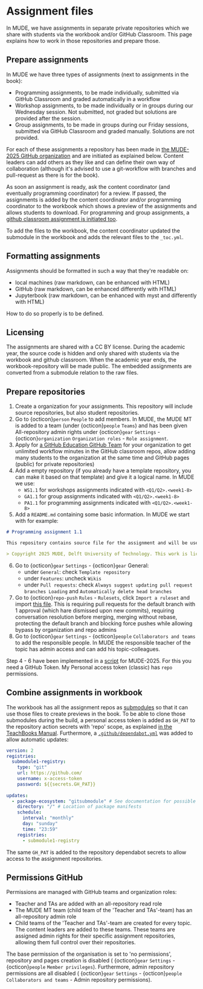 # Assignment files

In MUDE, we have assignments in separate private repositories which we share with students via the workbook and/or GitHub Classroom. This page explains how to work in those repositories and prepare those.

## Prepare assignments
In MUDE we have three types of assignments (next to assignments in the book):
- Programming assignments, to be made individually, submitted via GitHub Classroom and graded automatically in a workflow
- Workshop assignments, to be made individually or in groups during our Wednesday session. Not submitted, not graded but solutions are provided after the session.
- Group assignments, to be made in groups during our Friday sessions, submitted via GitHub Classroom and graded manually. Solutions are not provided.

For each of these assignments a repository has been made in [the MUDE-2025 GitHub organization](https://github.com/MUDE-2025) and are initiated as explained below. Content leaders can add others as they like and can define their own way of collaboration (although it's advised to use a git-workflow with branches and pull-request as there is for the book).

As soon an assignment is ready, ask the content coordinator (and eventually programming coordinator) for a review. If passed, the assignments is added by the content coordinator and/or programming coordinator to the workbook which shows a preview of the assignments and allows students to download. For programming and group assignments, a [github classroom assignment is initiated too](./github-classroom.md).

To add the files to the workbook, the content coordinator updated the submodule in the workbook and adds the relevant files to the `_toc.yml`.

## Formatting assignments
Assignments should be formatted in such a way that they're readable on:
- local machines (raw markdown, can be enhanced with HTML)
- GitHub (raw markdown, can be enhanced differently with HTML)
- Jupyterbook (raw markdown, can be enhanced with myst and differently with HTML)

How to do so properly is to be defined.

## Licensing

The assignments are shared with a CC BY license. During the academic year, the source code is hidden and only shared with students via the workbook and github classroom. When the academic year ends, the workbook-repository will be made public. The embedded assignments are converted from a submodule relation to the raw files.

## Prepare repositories

1. Create a organization for your assignments. This repository will include source repositories, but also student repositories.
2. Go to {octicon}`person` `People` to add members. In MUDE, the MUDE MT is added to a team (under {octicon}`people` `Teams`) and has been given All-repository admin rights under {octicon}`gear` `Settings` - {octicon}`organization` `Organization roles` - `Role assignment`.
3. Apply for [a GitHub Education GitHub Team](https://education.github.com/globalcampus/teacher) for your organization to get unlimited workflow minutes in the GitHub classroom repos, allow adding many students to the organization at the same time and GitHub pages (public) for private repositories)
4. Add a empty repository (if you already have a template repository, you can make it based on that template) and give it a logical name. In MUDE we use:
   - `WS1.1` for workshops assignments indicated with `<Q1/Q2>.<week1-8>`
   - `GA1.1` for group assignments indicated with `<Q1/Q2>.<week1-8>`
   - `PA1.1` for programming assignments indicated with `<Q1/Q2>.<week1-8>`
5. Add a `README.md` containing some basic information. In MUDE we start with for example:
```md
# Programming assignment 1.1

This repository contains source file for the assignment and will be used a source for student repositories and in the workbook.

> Copyright 2025 MUDE, Delft University of Technology. This work is licensed under a CC BY 4.0 License
```
6. Go to {octicon}`gear` `Settings` - {octicon}`gear` General:
   - under `General`: check `Template repository`
   - under `Features`: uncheck `Wikis`
   - under `Pull requests`: check `Always suggest updating pull request branches Loading` and `Automatically delete head branches`
7. Go to {octicon}`repo-push` `Rules` - `Rulesets`, click `Import a ruleset` and import [this file](./Protect_main.json). This is requiring pull requests for the default branch with 1 approval (which hare dismissed upon new commits), requiring conversation resolution before merging, merging without rebase, protecting the default branch and blocking force pushes while allowing bypass by organization and repo admins
8. Go to {octicon}`gear` `Settings` - {octicon}`people` `Collaborators and teams` to add the responsible people. In MUDE the responsible teacher of the topic has admin access and can add his topic-colleagues.

Step 4 - 6 have been implemented in a [script](./create_repos.py) for MUDE-2025. For this you need a GitHub Token. My Personal access token (classic) has `repo` permissions.

## Combine assignments in workbook
The workbook has all the assignment repos as [submodules](https://teachbooks.io/manual/external/Nested-Books/README.html) so that it can use those files to create previews in the book. To be able to clone those submodules during the build, a personal access token is added as `GH_PAT` to the repository action secrets with 'repo' scope, as explained [in the TeachBooks Manual](https://teachbooks.io/manual/external/deploy-book-workflow/README.html#private-submodules). Furthermore, a [`.github/dependabot.yml`](https://teachbooks.io/manual/external/Nested-Books/README.html#the-external-book-is-updated) was added to allow automatic updates:

```yaml
version: 2
registries:
  submodule1-registry:
    type: "git"
    url: https://github.com/
    username: x-access-token
    password: ${{secrets.GH_PAT}}
    
updates:
  - package-ecosystem: "gitsubmodule" # See documentation for possible values
    directory: "/" # Location of package manifests
    schedule:
      interval: "monthly"
      day: "sunday"
      time: "23:59"
    registries:
      - submodule1-registry
```

The same `GH_PAT` is added to the repository dependabot secrets to allow access to the assignment repositories.

## Permissions GitHub

Permissions are managed with GitHub teams and organization roles:
- Teacher and TAs are added with an all-repository read role
- The MUDE MT team (child team of the 'Teacher and TAs'-team) has an all-repository admin role
- Child teams of the 'Teacher and TAs'-team are created for every topic. The content leaders are added to these teams. These teams are assigned admin rights for their specific assignment repositories, allowing them full control over their repositories.

The base permission of the organisation is set to 'no permissions', repository and pages creation is disabled ( {octicon}`gear` `Settings` - {octicon}`people` `Member privileges`). Furthermore, admin repository permissions are all disabled ( {octicon}`gear` `Settings` - {octicon}`people` `Collaborators and teams` - Admin repository permissions).

